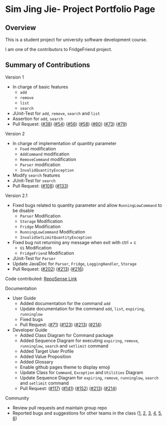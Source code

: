 # Sim Jing Jie- Project Portfolio Page

## Overview
This is a student project for university software development course.

I am one of the contributors to FridgeFriend project.

## Summary of Contributions
Version 1  

  - In charge of basic features
    - `add`
    - `remove`
    - `list`
    - `search`
  - JUnit-Test for `add`, `remove`, `search` and `list`
  - Assertion for `add`, `search`
  - Pull Request: ([#38](https://github.com/AY2021S2-CS2113-T10-1/tp/pull/38))
    ([#54](https://github.com/AY2021S2-CS2113-T10-1/tp/pull/54))
    ([#56](https://github.com/AY2021S2-CS2113-T10-1/tp/pull/56))
    ([#58](https://github.com/AY2021S2-CS2113-T10-1/tp/pull/58))
    ([#60](https://github.com/AY2021S2-CS2113-T10-1/tp/pull/60))
    ([#73](https://github.com/AY2021S2-CS2113-T10-1/tp/pull/73))
    ([#79](https://github.com/AY2021S2-CS2113-T10-1/tp/pull/79))
    
  
Version 2

  - In charge of implementation of quantity parameter
    - `Food` modification
    - `AddCommand` modification
    - `RemoveCommand` modification
    - `Parser` modification  
    - `InvalidQuantityException`
  - Modify `search` features
  - JUnit-Test for `search`
  - Pull Request: ([#108](https://github.com/AY2021S2-CS2113-T10-1/tp/pull/108))
    ([#133](https://github.com/AY2021S2-CS2113-T10-1/tp/pull/133))
  
Version 2.1

  - Fixed bugs related to quantity parameter and allow `RunningLowCommand` to be disable
    - `Parser` Modification
    - `Storage` Modification
    - `Fridge` Modification
    - `RunningLowCommand` Modification
    - `InvalidSetLimitQuantityException`
  - Fixed bug not returning any message when exit with ctrl + c
    - `Ui` Modification
    - `FridgeFriend` Modification
  - JUnit-Test for `Parser`
  - Update JavaDoc for `Parser`, `Fridge`, `LoggingHandler`, `Storage` 
  - Pull Request: ([#202](https://github.com/AY2021S2-CS2113-T10-1/tp/pull/202))
    ([#213](https://github.com/AY2021S2-CS2113-T10-1/tp/pull/213))
    ([#216](https://github.com/AY2021S2-CS2113-T10-1/tp/pull/216))
    
Code contributed: [RepoSense Link](https://nus-cs2113-ay2021s2.github.io/tp-dashboard/?search=Simjj96)

Documentation
  - User Guide
    - Added documentation for the command `add`
    - Update documentation for the command `add`, `list`, `expiring`, `runninglow`
    - Fixed bugs 
    - Pull Request: ([#71](https://github.com/AY2021S2-CS2113-T10-1/tp/pull/71))
      ([#123](https://github.com/AY2021S2-CS2113-T10-1/tp/pull/123))
      ([#213](https://github.com/AY2021S2-CS2113-T10-1/tp/pull/213))
      ([#214](https://github.com/AY2021S2-CS2113-T10-1/tp/pull/214))
  - Developer Guide
    - Added Class Diagram for Command package
    - Added Sequence Diagram for executing `expiring`, `remove`, `runninglow`, `search` and `setlimit` command
    - Added Target User Profile 
    - Added Value Proposition 
    - Added Glossary 
    - Enable github pages theme to display emoji
    - Update Class for `Command`, `Exception` and `Utilities` Diagram 
    - Update Sequence Diagram for `expiring`, `remove`, `runninglow`, `search` and `setlimit` command
    - Pull Request: ([#117](https://github.com/AY2021S2-CS2113-T10-1/tp/pull/117))
      ([#141](https://github.com/AY2021S2-CS2113-T10-1/tp/pull/141/files))
      ([#152](https://github.com/AY2021S2-CS2113-T10-1/tp/pull/152))
      ([#213](https://github.com/AY2021S2-CS2113-T10-1/tp/pull/213))
      ([#214](https://github.com/AY2021S2-CS2113-T10-1/tp/pull/214))
  
Community
  - Review pull requests and maintain group repo
  - Reported bugs and suggestions for other teams in the class
      ([1](https://github.com/SimJJ96/ped/issues/1),
      [2](https://github.com/SimJJ96/ped/issues/2),
      [3](https://github.com/SimJJ96/ped/issues/3),
      [4](https://github.com/SimJJ96/ped/issues/4),
      [5](https://github.com/SimJJ96/ped/issues/5),
      [6](https://github.com/SimJJ96/ped/issues/6))